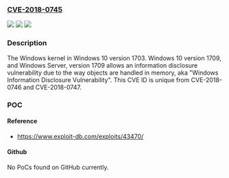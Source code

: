 ### [CVE-2018-0745](https://cve.mitre.org/cgi-bin/cvename.cgi?name=CVE-2018-0745)
![](https://img.shields.io/static/v1?label=Product&message=Windows%20kernel&color=blue)
![](https://img.shields.io/static/v1?label=Version&message=n%2Fa&color=blue)
![](https://img.shields.io/static/v1?label=Vulnerability&message=Information%20Disclosure&color=brighgreen)

### Description

The Windows kernel in Windows 10 version 1703. Windows 10 version 1709, and Windows Server, version 1709 allows an information disclosure vulnerability due to the way objects are handled in memory, aka "Windows Information Disclosure Vulnerability". This CVE ID is unique from CVE-2018-0746 and CVE-2018-0747.

### POC

#### Reference
- https://www.exploit-db.com/exploits/43470/

#### Github
No PoCs found on GitHub currently.

